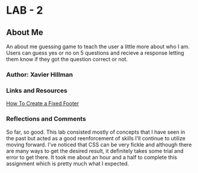 # LAB - 2

## About Me

An about me guessing game to teach the user a little more about who I am. Users can guess yes or no on 5 questions and recieve a response letting them know if they got the question correct or not.

### Author: Xavier Hillman

### Links and Resources

[How To Create a Fixed Footer](https://www.w3schools.com/howto/howto_css_fixed_footer.asp)

### Reflections and Comments

So far, so good. This lab consisted mostly of concepts that I have seen in the past but acted as a good reenforcement of skills I'll continue to utilize moving forward. I've noticed that CSS can be very fickle and although there are many ways to get the desired result, it definitely takes some trial and error to get there. It took me about an hour and a half to complete this assignment which is pretty much what I expected.
